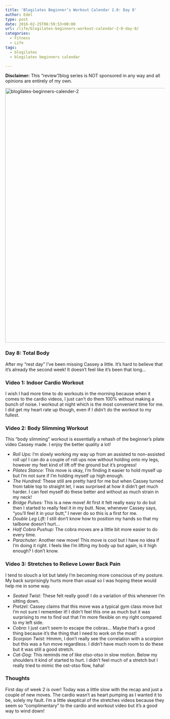 ```yaml
---
title: 'Blogilates Beginner’s Workout Calendar 2.0: Day 8'
author: Edel
type: post
date: 2016-02-25T06:59:53+00:00
url: /life/blogilates-beginners-workout-calendar-2-0-day-8/
categories:
  - Fitness
  - Life
tags:
  - blogilates
  - blogilates beginners calendar

---
```

**Disclaimer:** This &#8220;review&#8221;/blog series is NOT sponsored in any way and all opinions are entirely of my own.

<a href="http://scattered.me/wp-content/uploads/2016/02/blogilates-beginners-calender-2.png" rel="attachment wp-att-11076"><img src="http://scattered.me/wp-content/uploads/2016/02/blogilates-beginners-calender-2-1024x806.png" alt="blogilates-beginners-calender-2" width="1024" height="806" class="alignnone size-large wp-image-11076" srcset="http://erzadel.net/blog/wp-content/uploads/2016/02/blogilates-beginners-calender-2-1024x806.png 1024w, http://erzadel.net/blog/wp-content/uploads/2016/02/blogilates-beginners-calender-2-300x236.png 300w, http://erzadel.net/blog/wp-content/uploads/2016/02/blogilates-beginners-calender-2-768x604.png 768w" sizes="(max-width: 1024px) 100vw, 1024px" /></a>

### Day 8: Total Body

After my &#8220;rest day&#8221; I&#8217;ve been missing Cassey a little. It&#8217;s hard to believe that it&#8217;s already the second week! It doesn&#8217;t feel like it&#8217;s been that long&#8230;

### Video 1: Indoor Cardio Workout

I wish I had more time to do workouts in the morning because when it comes to the cardio videos, I just can&#8217;t do them 100% without making a bunch of noise. I workout at night which is the most convenient time for me. I did get my heart rate up though, even if I didn&#8217;t do the workout to my fullest.

<div class="flex-video">
</div>

### Video 2: Body Slimming Workout

This &#8220;body slimming&#8221; workout is essentially a rehash of the beginner&#8217;s pilate video Cassey made. I enjoy the better quality a lot!

<div class="flex-video">
</div>

  * _Roll Ups:_ I&#8217;m slowly working my way up from an assisted to non-assisted roll up! I can do a couple of roll ups now without holding onto my legs, however my feet kind of lift off the ground but it&#8217;s progress!
  * _Pilates Stance:_ This move is okay, I&#8217;m finding it easier to hold myself up but I&#8217;m not sure if I&#8217;m holding myself up high enough.
  * _The Hundred:_ These still are pretty hard for me but when Cassey turned from table top to straight let, I was surprised at how it didn&#8217;t get much harder. I can feel myself do these better and without as much strain in my neck!
  * _Bridge Pulses:_ This is a new move! At first it felt really easy to do but then I started to really feel it in my butt. Now, whenever Cassey says, &#8220;you&#8217;ll feel it in your butt,&#8221; I never do so this is a first for me.
  * _Double Leg Lift:_ I still don&#8217;t know how to position my hands so that my tailbone doesn&#8217;t hurt&#8230;
  * _Half Cobra Pushup:_ The cobra moves are a little bit more easier to do every time.
  * _Parachuter:_ Another new move! This move is cool but I have no idea if I&#8217;m doing it right. I feels like I&#8217;m lifting my body up but again, is it high enough? I don&#8217;t know.

### Video 3: Stretches to Relieve Lower Back Pain

I tend to slouch a lot but lately I&#8217;m becoming more conscious of my posture. My back surprisingly hurts more than usual so I was hoping these would help me in some way.

<div class="flex-video">
</div>

  * _Seated Twist:_ These felt really good! I do a variation of this whenever I&#8217;m sitting down.
  * _Pretzel:_ Cassey claims that this move was a typical gym class move but I&#8217;m not sure I remember it! I didn&#8217;t feel this one as much but it was surprising to me to find out that I&#8217;m more flexible on my right compared to my left side.
  * _Cobra:_ I just can&#8217;t seem to escape the cobras&#8230; Maybe that&#8217;s a good thing because it&#8217;s the thing that I need to work on the most!
  * _Scorpion Twist:_ Hmmm, I don&#8217;t really see the correlation with a scorpion but this was a fun move regardless. I didn&#8217;t have much room to do these but it was still a good stretch.
  * _Cat-Dog:_ This reminds me of like otso-otso in slow motion. Below my shoulders it kind of started to hurt. I didn&#8217;t feel much of a stretch but I really tried to mimic the ost-otso flow, haha!

### Thoughts

First day of week 2 is over! Today was a little slow with the recap and just a couple of new moves. The cardio wasn&#8217;t as heart pumping as I wanted it to be, solely my fault. I&#8217;m a little skeptical of the stretches videos because they seem so &#8220;complimentary&#8221; to the cardio and workout video but it&#8217;s a good way to wind down!

<ol class="footnote">
</ol>
